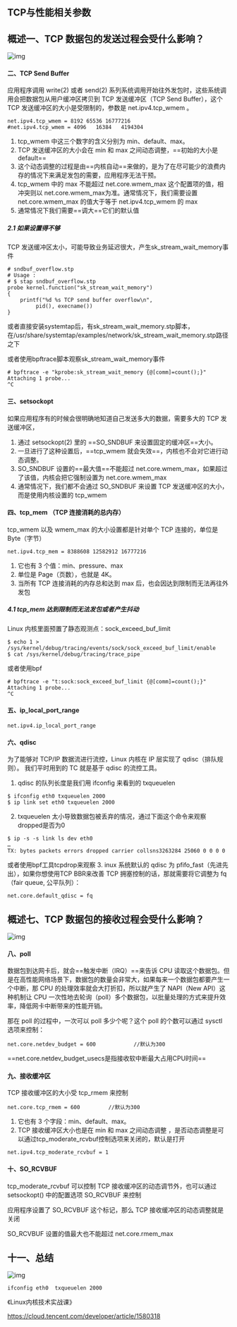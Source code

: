 ## TCP与性能相关参数

## 概述一、TCP 数据包的发送过程会受什么影响？

![img](pic/Untitled/5ce5d202b7a179829f4c9b3863b0b15e.jpg)



#### 二、TCP Send Buffer

应用程序调用 write(2) 或者 send(2) 系列系统调用开始往外发包时，这些系统调用会把数据包从用户缓冲区拷贝到 TCP 发送缓冲区（TCP Send Buffer），这个 TCP 发送缓冲区的大小是受限制的，参数是 net.ipv4.tcp_wmem 。

```
net.ipv4.tcp_wmem = 8192 65536 16777216
#net.ipv4.tcp_wmem = 4096	16384	4194304
```

1. tcp_wmem 中这三个数字的含义分别为 min、default、max。
2. TCP 发送缓冲区的大小会在 min 和 max 之间动态调整，==初始的大小是 default==
3. 这个动态调整的过程是由==内核自动==来做的，是为了在尽可能少的浪费内存的情况下来满足发包的需要，应用程序无法干预。
4. tcp_wmem 中的 max 不能超过 net.core.wmem_max 这个配置项的值，相冲突则以 net.core.wmem_max为准。通常情况下，我们需要设置 net.core.wmem_max 的值大于等于 net.ipv4.tcp_wmem 的 max
5. 通常情况下我们需要==调大==它们的默认值

##### 2.1 如果设置得不够

TCP 发送缓冲区太小，可能导致业务延迟很大，产生sk_stream_wait_memory事件

```
# sndbuf_overflow.stp
# Usage :
# $ stap sndbuf_overflow.stp
probe kernel.function("sk_stream_wait_memory")
{
    printf("%d %s TCP send buffer overflow\n",
         pid(), execname())
}
```

或者直接安装systemtap后，有sk_stream_wait_memory.stp脚本，在/usr/share/systemtap/examples/network/sk_stream_wait_memory.stp路径之下

或者使用bpftrace脚本观察sk_stream_wait_memory事件

```
# bpftrace -e "kprobe:sk_stream_wait_memory {@[comm]=count();}"
Attaching 1 probe...
^C
```

#### 三、setsockopt

如果应用程序有的时候会很明确地知道自己发送多大的数据，需要多大的 TCP 发送缓冲区，

1. 通过 setsockopt(2) 里的 ==SO_SNDBUF 来设置固定的缓冲区==大小。
2. 一旦进行了这种设置后，==tcp_wmem 就会失效==，内核也不会对它进行动态调整。
3. SO_SNDBUF 设置的==最大值==不能超过 net.core.wmem_max，如果超过了该值，内核会把它强制设置为 net.core.wmem_max
4. 通常情况下，我们都不会通过 SO_SNDBUF 来设置 TCP 发送缓冲区的大小，而是使用内核设置的 tcp_wmem

#### 四、tcp_mem （TCP 连接消耗的总内存）

tcp_wmem 以及 wmem_max 的大小设置都是针对单个 TCP 连接的，单位是Byte（字节）

```
net.ipv4.tcp_mem = 8388608 12582912 16777216
```

1. 它也有 3 个值：min、pressure、max
2. 单位是 Page（页数），也就是 4K。
3. 当所有 TCP 连接消耗的内存总和达到 max 后，也会因达到限制而无法再往外发包

##### 4.1 tcp_mem 达到限制而无法发包或者产生抖动

Linux 内核里面预置了静态观测点：sock_exceed_buf_limit

```
$ echo 1 > /sys/kernel/debug/tracing/events/sock/sock_exceed_buf_limit/enable
$ cat /sys/kernel/debug/tracing/trace_pipe
```

或者使用bpf

```
# bpftrace -e "t:sock:sock_exceed_buf_limit {@[comm]=count();}"
Attaching 1 probe...
^C
```

#### 五、ip_local_port_range

```
net.ipv4.ip_local_port_range
```

#### 六、qdisc

为了能够对 TCP/IP 数据流进行流控，Linux 内核在 IP 层实现了 qdisc（排队规则）。
我们平时用到的 TC 就是基于 qdisc 的流控工具。

1. qdisc 的队列长度是我们用 ifconfig 来看到的 txqueuelen

```	
$ ifconfig eth0 txqueuelen 2000
$ ip link set eth0 txqueuelen 2000
```
2. txqueuelen 太小导致数据包被丢弃的情况，通过下面这个命令来观察dropped是否为0

 ```	
$ ip -s -s link ls dev eth0
…
TX: bytes packets errors dropped carrier collsns3263284 25060 0 0 0 0
 ```
或者使用bpf工具tcpdrop来观察
3. inux 系统默认的 qdisc 为 pfifo_fast（先进先出），如果你想使用TCP BBR来改善 TCP 拥塞控制的话，那就需要将它调整为 fq（fair queue, 公平队列）：
```
net.core.default_qdisc = fq
```



## 概述七、TCP 数据包的接收过程会受什么影响？

![img](pic/Untitled/9ca34a53abf57125334e0278edd10356.jpg)

#### 八、poll

数据包到达网卡后，就会==触发中断（IRQ）==来告诉 CPU 读取这个数据包。但是在高性能网络场景下，数据包的数量会非常大，如果每来一个数据包都要产生一个中断，那 CPU 的处理效率就会大打折扣，所以就产生了 NAPI（New API）这种机制让 CPU 一次性地去轮询（poll）多个数据包，以批量处理的方式来提升效率，降低网卡中断带来的性能开销。

那在 poll 的过程中，一次可以 poll 多少个呢？这个 poll 的个数可以通过 sysctl 选项来控制：

```
net.core.netdev_budget = 600			//默认为300
```

==net.core.netdev_budget_usecs是指接收软中断最大占用CPU时间==

#### 九、接收缓冲区

TCP 接收缓冲区的大小受 tcp_rmem 来控制
```
net.core.tcp_rmem = 600			//默认为300
```
1. 它也有 3 个字段：min、default、max。
2. TCP 接收缓冲区大小也是在 min 和 max 之间动态调整 ，是否动态调整是可以通过tcp_moderate_rcvbuf控制选项来关闭的，默认是打开

```
net.ipv4.tcp_moderate_rcvbuf = 1
```

#### 十、SO_RCVBUF

tcp_moderate_rcvbuf 可以控制 TCP 接收缓冲区的动态调节外，也可以通过 setsockopt() 中的配置选项 SO_RCVBUF 来控制

应用程序设置了 SO_RCVBUF 这个标记，那么 TCP 接收缓冲区的动态调整就是关闭

SO_RCVBUF 设置的值最大也不能超过 net.core.rmem_max



## 十一、总结

![img](pic/Untitled/8d4ba95a95684004f271677f600cda9b.jpg)

```
ifconfig eth0  txqueuelen 2000
```



《Linux内核技术实战课》

https://cloud.tencent.com/developer/article/1580318


